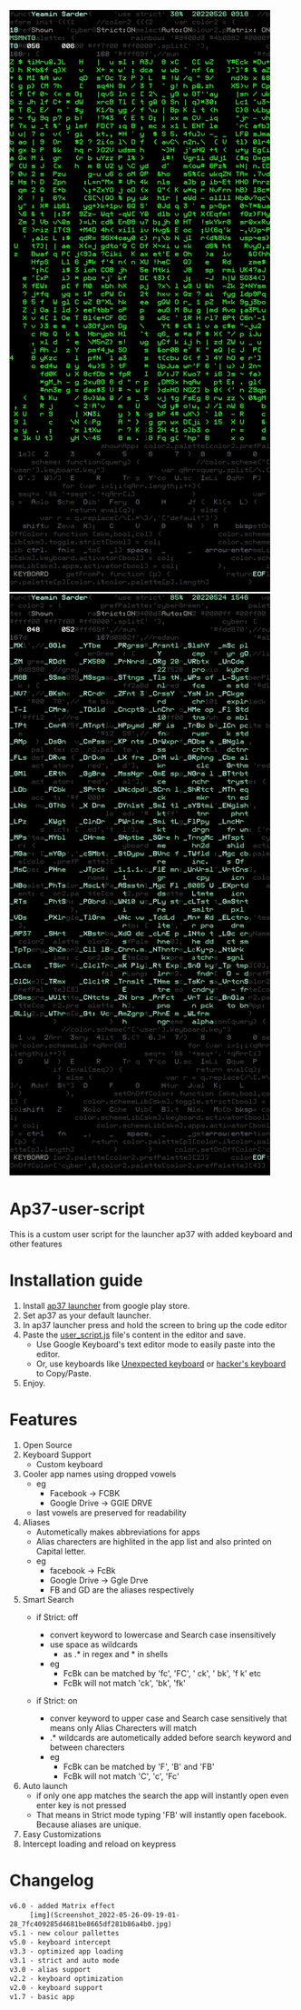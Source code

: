 ![image](Screenshot_2022-05-26-09-19-01-28_7fc409285d4681be8665df281b86a4b0.jpg)
![image](Screenshot_2022-05-24-15-46-49-18_7fc409285d4681be8665df281b86a4b0.jpg)
# Ap37-user-script
This is a custom user script for the launcher ap37 with added keyboard and other features
# Installation guide
1. Install [ap37 launcher](https://www.google.com/url?sa=t&source=web&rct=j&url=https://play.google.com/store/apps/details%3Fid%3Dcom.aurhe.ap37%26hl%3Den%26gl%3DUS%26referrer%3Dutm_source%253Dgoogle%2526utm_medium%253Dorganic%2526utm_term%253Dap37%26pcampaignid%3DAPPU_1_nHaMYvgZxdnPuw_eqZiwAQ&ved=2ahUKEwj419fmvPf3AhXF7HMBHd4UBhYQ5IQBegQIAxAF&usg=AOvVaw2u_bbbQ7tfpijcQBZyMVyn) from google play store.
2. Set ap37 as your default launcher.
3. In ap37 launcher press and hold the screen to bring up the code editor
4. Paste the [user_script.js](user_script.js) file's content in the editor and save.
    - Use Google Keyboard's text editor mode to easily paste into the editor.
    - Or, use keyboards like [Unexpected keyboard](https://www.google.com/url?sa=t&source=web&rct=j&url=https://github.com/Julow/Unexpected-Keyboard&ved=2ahUKEwjm5IW9v_f3AhXDUGwGHc_QADMQFnoECA0QAQ&usg=AOvVaw3J-KBuXXBJGetJ9lKA2dNT) or [hacker's keyboard](https://www.google.com/url?sa=t&source=web&rct=j&url=https://play.google.com/store/apps/details%3Fid%3Dorg.pocketworkstation.pckeyboard%26hl%3Den%26gl%3DUS%26referrer%3Dutm_source%253Dgoogle%2526utm_medium%253Dorganic%2526utm_term%253Dhacker%27s%2Bkeyboard%26pcampaignid%3DAPPU_1_wHmMYtrdNd-H5OUPluK_qAM&ved=2ahUKEwjavb3mv_f3AhXfA7kGHRbxDzUQ5YQBegQIAxAC&sqi=2&usg=AOvVaw2CX-vl4STmiZCBMhhXSmDh) to Copy/Paste.
5. Enjoy.

# Features
1. Open Source
2. Keyboard Support
    - Custom keyboard
3. Cooler app names using dropped vowels
   - eg
     - Facebook -> FCBK
     - Google Drive -> GGlE DRVE
   - last vowels are preserved for readability
4. Aliases
    - Autometically makes abbreviations for apps
    - Alias charecters are highlited in the app list and also printed on Capital letter.
    - eg
        - facebook -> FcBk
        - Google Drive -> Ggle Drve
        - FB and GD are the aliases respectively
5. Smart Search
    - if Strict: off
        - convert keyword to lowercase and Search case insensitively
        - use space as wildcards
             - as .* in regex and * in shells
        - eg
            - FcBk can be matched by 'fc', 'FC', ' ck', ' bk', 'f k' etc
            - FcBk will not match 'ck', 'bk', 'fk'
            
    - if Strict: on
        - conver keyword to upper case and Search case sensitively
            that means only Alias Charecters will match
        - .* wildcards are autometically added before search keyword and between charecters
        - eg
            - FcBk can be matched by 'F', 'B' and 'FB'
            - FcBk will not match 'C', 'c', 'Fc'
6. Auto launch
    - if only one app matches the search the app will instantly open even enter key is not pressed
    - That means in Strict mode typing 'FB' will instantly open facebook. Because aliases are unique.
7. Easy Customizations
8. Intercept loading and reload on keypress

# Changelog
    v6.0 - added Matrix effect
         [img](Screenshot_2022-05-26-09-19-01-28_7fc409285d4681be8665df281b86a4b0.jpg)
    v5.1 - new colour pallettes
    v5.0 - keyboard intercept
    v3.3 - optimized app loading
    v3.1 - strict and auto mode
    v3.0 - alias support
    v2.2 - keyboard optimization
    v2.0 - keyboard support
    v1.7 - basic app
